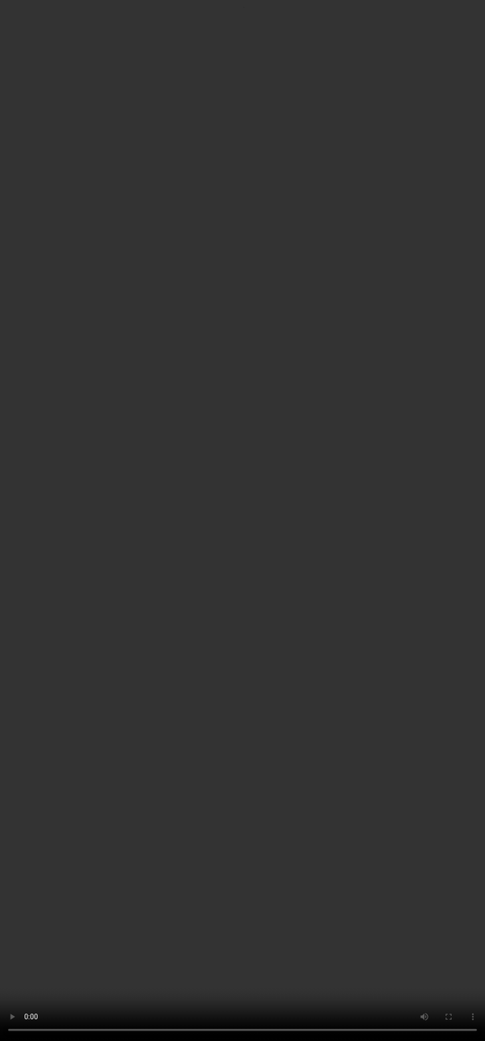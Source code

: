 # Getting Better Responses from LLMs with Effective Prompting 

<video src="${PRIVATE_PROMPTING_101_VIDEO_2}" frameborder="0" allowfullscreen style="position: absolute; top: 0; left: 0; width: 100%; height: 100%; border: none; object-fit: cover;" controls="" controlslist="nodownload nofullscreen" style="width: 100%" />

## Elements that turn a generic prompt into an effective one 

<img height="500" width="700" src="${PRIVATE_PROMPTING_101_3}" />

### <span style="color:#364BC9">1. Clarity & Specificity</span>

* Clarity is one of the most important elements of a good prompt. Keep prompts straightforward and free of jargon.   
* Use action verbs like "list," "explain," or "summarise" to make your request precise.

**Example**:

:::danger
❌  Tell me about technology.
:::

:::info
✅  Summarise the key advancements in AI technology over the past decade.
:::

***

### <span style="color:#364BC9">2. Context</span>

* Context refers to any additional information or background that helps the model understand your question better. 
* If your prompt involves a specific event, scenario, or field, provide the necessary details to guide the model.

**Example:**

:::danger
❌  How can I be more productive at work?
:::

:::info
✅  How can I can increase overall productivity and learning working 9 hour shifts as a  Business Analyst while taking adequate breaks. 
:::

***

### <span style="color:#364BC9">3. Instructional Phrasing</span>

* A good prompt guides the model by explicitly stating what kind of response you expect.
* Use action words like "list," "compare," "explain," "analyse," or "summarise", mention the length or format of your desired response.

**Example:**

:::danger
❌ Write an email to my boss about a meeting. I’ve attached meeting notes.
:::

:::info
✅ Write an email to my boss, summarising the meeting I had with my team this morning about a new project, I have attached the meeting notes. The email should be polite, concise (3-4 sentences), and include a summary of the action points we agreed on. Use a professional tone suitable for a corporate setting.&#x20;
:::

***

### <span style="color:#364BC9">4. Relevance</span>

* Prompts must be closely aligned with the intended outcome and avoid introducing unrelated subjects. 
* If the prompt is too broad, ambiguous, or off-topic, the model may produce irrelevant or unhelpful responses.

**Example:** 

:::danger
❌  Tell me about the electric cars and how they are better and the latest developments in greener public transportation.
:::

:::info
✅  Tell me about the benefits of electric cars, focusing on how they reduce emissions and lower fuel costs compared to gasoline cars. This is for my college research project.
:::

***

### <span style="color:#364BC9">5. Flexibility</span>

* While specificity and clarity are usually crucial, using prompts that let the model explore different angles are beneficial to generate creative or diverse responses. 
* Let the model explore, especially for creative tasks, like story writing or brainstorming.

**Example:** 

:::danger
❌ List 3 renewable energy sources that can be used to reduce carbon emissions. Focus specifically on wind, solar, and hydropower, and explain how each one reduces emissions in urban areas
:::

:::info
✅ Brainstorm different renewable energy solutions that could help reduce carbon emissions globally. You can include both well-established methods and emerging technologies. Feel free to suggest innovative applications or ideas that might not be widely used yet.
:::

***

### <span style="color:#364BC9">6. Iteration & Refinement</span>

* Sometimes you won’t get the perfect response on the first try. 
* Iteration and refinement are essential for achieving the best results, especially for more complex or nuanced tasks.&#x20;

<img height="600" width="900" src="${PRIVATE_PROMPTING_101_4}" />

By embracing iteration and refinement, you can systematically enhance the quality of responses and optimise for accuracy, clarity, and relevance.

<span style="color:#364BC9">Take a short quiz below and test your current understanding of Effective Prompting:</span>

<div style="text-align: left;">
  <a
    href="https://assessment.soulhq.ai/?id=NjdkOTdmN2QyZmU0MzIzZWRjOWY2YTk5"
    target="_blank"
    rel="noopener noreferrer"
    style="display: inline-block; padding: 8px 14px; background-color: #364BC9; 
color: white; text-decoration: none; border-radius: 6px; font-size: 14px; 
font-weight: bold; text-align: center; box-shadow: 0px 3px 5px rgba(0, 0, 0, 0.1); 
transition: background-color 0.3s ease;"
  >
    Take the Quiz Here
  </a>
</div>